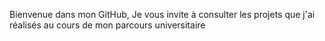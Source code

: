 Bienvenue dans mon GitHub,
Je vous invite à consulter les projets que j'ai réalisés au cours de mon parcours universitaire
